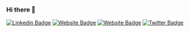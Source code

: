 ### Hi there 👋
[![Linkedin Badge](https://img.shields.io/badge/-olegabramov-blue?style=flat&logo=Linkedin&logoColor=white&link=https://www.linkedin.com/in/olegabramov)](https://www.linkedin.com/in/olegabramov)
[![Website Badge](https://img.shields.io/badge/-abramov.dev-47CCCC?style=flat&logo=Google-Chrome&logoColor=white&link=https://abramov.dev)](https://abramov.dev)
[![Website Badge](https://img.shields.io/badge/-eecms.dev-47CCCC?style=flat&logo=Google-Chrome&logoColor=white&link=https://eecms.dev)](https://eecms.dev)
[![Twitter Badge](https://img.shields.io/badge/-@maxlazar-1ca0f1?style=flat&labelColor=1ca0f1&logo=twitter&logoColor=white&link=https://twitter.com/maxlazar)](https://twitter.com/maxlazar)



<!--
**MaxLazar/MaxLazar** is a ✨ _special_ ✨ repository because its `README.md` (this file) appears on your GitHub profile.

Here are some ideas to get you started:

- 🔭 I’m currently working on ...
- 🌱 I’m currently learning ...
- 👯 I’m looking to collaborate on ...
- 🤔 I’m looking for help with ...
- 💬 Ask me about ...
- 📫 How to reach me: ...
- 😄 Pronouns: ...
- ⚡ Fun fact: ...
-->
